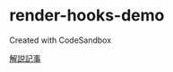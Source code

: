 # render-hooks-demo

Created with CodeSandbox

[解説記事](https://zenn.dev/mssknd/articles/1046a44b9d9502)
